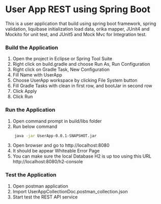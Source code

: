 # User App REST using Spring Boot

This is a user application that build using spring boot framework, spring validation, liquibase initialization load data, orika mapper, JUnit4 and Mockito for unit test, and JUnit5 and Mock Mvc for Integration test.

### Build the Application

1. Open the project in Eclipse or Spring Tool Suite
2. Right click on build.gradle and choose Run As, Run Configuration
3. Right click on Gradle Task, New Configuration
4. Fill Name with UserApp
5. Choose UserApp workspace by clicking File System button
6. Fill Gradle Tasks with clean in first row, and bootJar in second row
7. Click Apply
8. Click Run

### Run the Application

1. Open command prompt in build/libs folder
2. Run below command
```sh
    java -jar UserApp-0.0.1-SNAPSHOT.jar
```
3. Open browser and go to http://localhost:8080
4. It should be appear Whiteable Error Page
5. You can make sure the local Database H2 is up too using this URL http://localhost:8080/h2-console

### Test the Application

1. Open postman application
2. Import UserAppCollectionDoc.postman_collection.json
3. Start test the REST API service